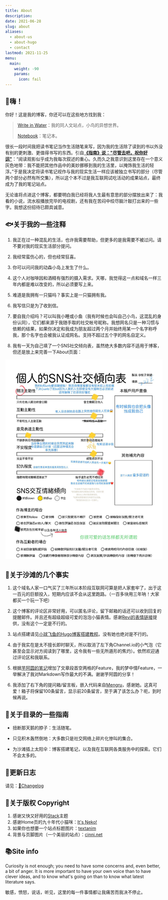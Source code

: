 ```yaml
---
title: About
description:
date: 2021-06-28
slug: about
aliases:
  - about-us
  - about-hugo
  - contact
lastmod: 2021-11-25
menu:
  main:
    weight: -90
    params:
      icon: fail
---
```


<style>
.article-header {
    display: none;
  }
.article-footer {
	display: none;
  }
</style>

## 👋嗨！

你好！这是我的博客，你还可以在这些地方找到我：

> [Write in Water](https://written.gregueria.icu/)：我的同人文站点，小鸟的异想世界。
>
> [Notebook](https://note.gregueria.icu/)：笔记本。

很长一段时间我把读书笔记当作生活随笔来写，因为我的生活除了读到的书以外没有别的更刺激、更值得书写的东西。引自[**《指南》说："尽管去吧，祝你好运"**](https://gregueria.icu/posts/guide-for-drunkard/)：“阅读观影似乎成为我每次叙述的重心。久而久之我意识到这里存在一个意义灰色地带：我不能把其他作品中的美妙挪移到我的生活里，以掩饰我生活的轻浮。”于是我决定将读书笔记视作与我的现实生活一样应该被独立书写的部分（尽管两个部分必然有所交集），所以这个本不过是我互联网试吃活动的成果站点，最终成为了我的笔记站点。

无论谁将点进这个博客，都要明白我已经将我人生最有意思的部分摆放出来了：我看的小说，流水般播放完毕的电视剧，还有我在苦闷中绞尽脑汁敲打出来的一些字。我想这份招待已颇具诚意。

## 🐟关于我的一些注释

1. 我正在过一种混乱的生活，也许我需要帮助，但更多的是我需要不被过问。请不要对我的现实生活部分提问。

2. 我经常蛮伤心的，但也经常狂喜。

3. 你可以问问我的动森小岛上发生了什么。

4. 这个人对咖啡因和酒精有强烈的摄入需求。天哪，我觉得这一点和域名一样三年内都是难以改变的，所以必须要写上来。

5. 难道是我拥有一只猫吗？事实上是一只猫拥有我。

6. 我写信只是为了收到信。

7. 要自我介绍吗？可以叫我小睡或小鱼（我有时候也会叫自己小鸟，这混乱的身份认同），它们都来源于我随手取的社交帐号昵称。我想网名只是一种习惯与依赖的结果，如果你决定和我成为朋友超过两个月并始终用某一个名字称呼我，那个名字也会被我认证成网名。支持不超过五个字的网名自定义。

8. 我有一天为自己填了一个SNS社交倾向表​​，虽然绝大多数内容不适用于博客，但还是放上来完善一下About页面：

<center>

<img src="/SNS.jpg" alt="" width="700" >

</center>


## 📖关于沙滩的几个事实

1. 这个域名人家一口气买了三年所以本阶段互联网可算是把人家套牢了，出于这一百元的巨额投入，短期内应该不会从这里跑路。（一百多块用三年呐！大家都买一个玩一下吧）

2. 这个博客的评论区非常好用，可以匿名评论，留下邮箱的话还可以收到回复的提醒邮件。并且还有超级超级可爱的泡泡小猫表情。感谢[Revi的表情链接](https://blog.norevi.icu/2021/waline%E6%B7%BB%E5%8A%A0%E8%87%AA%E5%AE%9A%E4%B9%89%E8%A1%A8%E6%83%85/)提供，没有这个一定是不行的。

3. 站点搭建请见[小球飞鱼的Hugo博客搭建教程](https://mantyke.icu/posts/2021/hugo-build-blog/)。没有她也绝对是不行的。

4. 由于我实在是太不擅长即时聊天，所以取消了左下角Channel.io的小气泡（它甚至会显示对方阅读到了哪里，这令我有一些无所遁形的焦灼）。依然欢迎通过评论区和我联系。

5. 根据[芋阿圆的笔记](https://blog.plaskier.ga/posts/add-text-indent-and-headline-centering-for-your-blog-with-frontmatter/)增加了文章段首空两格的Feature，我的梦中情Feature，一举解决了我对Markdown写作最大的不满。谢谢芋阿圆的分享！

6. 我添加了右下角的提问箱/留言板，嵌入代码来自[Mengru](https://mengru.space/?weeks/2022/43)，感谢她。这真可爱！箱子将保留100条留言，显示前20条留言，至于满了该怎么办？呃，到时候再说。

## 📜关于目录的一些指南

- 扭断那天鹅的脖子：生活随笔。

- 只见积木轰然倒地：大多数只是社交网络上碎片化惨叫的集合。

- 为沙滩插上太阳伞：博客搭建笔记，以及我在互联网各类服务中的探索。它们不会太多的。

## 💎更新日志

请见：[🧩Changelog](https://gregueria.icu/changelog)

</details>

## 🧩关于版权 Copyright

1. 感谢又快又好用的[Stack](https://github.com/CaiJimmy/hugo-theme-stack)主题
2. 感谢Home页的九十年代小猫咪：[It's Neko!](https://webneko.net/?white)
3. 如果你也想要一个站点标题图片：[textanim](https://textanim.com/)
4. 背景与页脚图片（一个美丽的站点）：[cinni.net](https://cinni.net/web.html#blinkies)

## 📚Site info

Curiosity is not enough; you need to have some concerns and, even better, a bit of anger. 
It is more important to have your own voice than to have clever ideas, and to know what's going on than to know what latest literature says.

敏感，愤怒，说话，听见，这里的每一件事情都让我痛苦而我决不停止。

